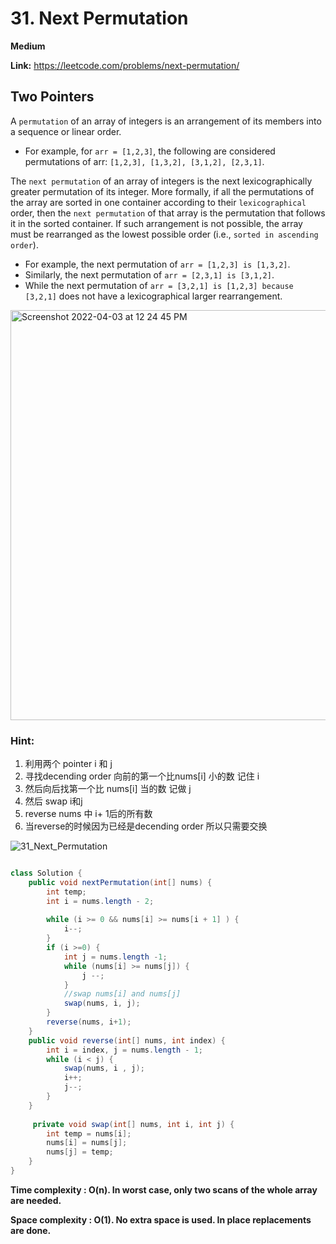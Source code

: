 # 31. Next Permutation

**Medium**

**Link:** https://leetcode.com/problems/next-permutation/

## Two Pointers


A `permutation` of an array of integers is an arrangement of its members into a sequence or linear order.

* For example, for `arr = [1,2,3]`, the following are considered permutations of arr: `[1,2,3], [1,3,2], [3,1,2], [2,3,1]`.

The `next permutation` of an array of integers is the next lexicographically greater permutation of its integer. More formally, if all the permutations of the array are sorted in one container according to their `lexicographical` order, then the `next permutation` of that array is the permutation that follows it in the sorted container. If such arrangement is not possible, the array must be rearranged as the lowest possible order (i.e., `sorted in ascending order`).

* For example, the next permutation of `arr = [1,2,3] is [1,3,2]`.
* Similarly, the next permutation of `arr = [2,3,1] is [3,1,2]`.
* While the next permutation of `arr = [3,2,1] is [1,2,3] because [3,2,1]` does not have a lexicographical larger rearrangement.

<img width="656" alt="Screenshot 2022-04-03 at 12 24 45 PM" src="https://user-images.githubusercontent.com/37359804/161411438-6278243b-87bb-4fd2-a728-31546c3eea63.png">

### Hint:
1. 利用两个 pointer i 和 j
2. 寻找decending order 向前的第一个比nums[i] 小的数 记住 i
3. 然后向后找第一个比 nums[i] 当的数 记做 j
4. 然后 swap i和j
5. reverse nums 中 i+ 1后的所有数
6. 当reverse的时候因为已经是decending order 所以只需要交换



![31_Next_Permutation](https://user-images.githubusercontent.com/37359804/161411499-0b46fd42-c5c6-417c-8c85-6ba1e47275c5.gif)


```java

class Solution {
    public void nextPermutation(int[] nums) {
        int temp;
        int i = nums.length - 2;
        
        while (i >= 0 && nums[i] >= nums[i + 1] ) {
            i--;
        }
        if (i >=0) {
            int j = nums.length -1;
            while (nums[i] >= nums[j]) {
                j --;
            }
            //swap nums[i] and nums[j]
            swap(nums, i, j);
        } 
        reverse(nums, i+1);
    }
    public void reverse(int[] nums, int index) {
        int i = index, j = nums.length - 1;
        while (i < j) {
            swap(nums, i , j);
            i++;
            j--;
        }
    }
    
     private void swap(int[] nums, int i, int j) {
        int temp = nums[i];
        nums[i] = nums[j];
        nums[j] = temp;
    }
}


```



**Time complexity : O(n). In worst case, only two scans of the whole array are needed.**

**Space complexity : O(1). No extra space is used. In place replacements are done.**

